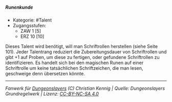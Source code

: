 <!---
Dies ist ein Fanwerk für DUNGEONSLAYERS (C) von Christian Kennig

Quellen:      [Dungeonslayers Grundregelwerk](https://dungeonslayers.net/download/Dungeonslayers4.pdf)
              [Talentbeschreibungen](https://www.f-space.de/ds4/tools-talentcards.html)
License:      [CC-BY-NC-SA 4.0](https://creativecommons.org/licenses/by-nc-sa/4.0/deed.de)
Richtlinien:  [Fanwerkrichtlinien](https://www.dungeonslayers.net/fanwerk-richtlinien/)
Autor:        Zauberlehrling
-->

  
##### Runenkunde  
- Kategorie: #Talent  
- Zugangsstufen:  
  - ZAW 1 [5]  
  - ERZ 10 [10]  

Dieses Talent wird benötigt, will man Schriftrollen herstellen (siehe Seite 101). Jeder Talentrang reduziert die Zubereitungsdauer von Schriftrollen und gibt +1 auf Proben, um diese zu fertigen, oder gefundene Schriftrollen zu identifizieren. Es handelt sich bei den magischen Runen auf einer Schriftrolle um keine tatsächlichen Schriftzeichen, die man lesen, geschweige denn übersetzen könnte.


___  
*Fanwerk für [Dungeonslayers](https://www.dungeonslayers.net/) (C) Christian Kennig | Quelle: Dungeonslayers Grundregelwerk | Lizenz: [CC-BY-NC-SA 4.0](https://creativecommons.org/licenses/by-nc-sa/4.0/deed.de)*  